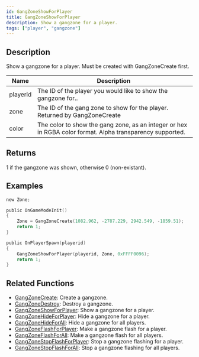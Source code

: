 ```yaml
---
id: GangZoneShowForPlayer
title: GangZoneShowForPlayer
description: Show a gangzone for a player.
tags: ["player", "gangzone"]
---
```


## Description

Show a gangzone for a player. Must be created with GangZoneCreate first.

| Name     | Description                                                                                               |
| -------- | --------------------------------------------------------------------------------------------------------- |
| playerid | The ID of the player you would like to show the gangzone for..                                            |
| zone     | The ID of the gang zone to show for the player. Returned by GangZoneCreate                                |
| color    | The color to show the gang zone, as an integer or hex in RGBA color format. Alpha transparency supported. |

## Returns

1 if the gangzone was shown, otherwise 0 (non-existant).

## Examples

```c
new Zone;

public OnGameModeInit()
{
    Zone = GangZoneCreate(1082.962, -2787.229, 2942.549, -1859.51);
    return 1;
}

public OnPlayerSpawn(playerid)
{
    GangZoneShowForPlayer(playerid, Zone, 0xFFFF0096);
    return 1;
}
```

## Related Functions

- [GangZoneCreate](../functions/GangZoneCreate): Create a gangzone.
- [GangZoneDestroy](../functions/GangZoneDestroy): Destroy a gangzone.
- [GangZoneShowForPlayer](../functions/GangZoneShowForPlayer): Show a gangzone for a player.
- [GangZoneHideForPlayer](../functions/GangZoneHideForPlayer): Hide a gangzone for a player.
- [GangZoneHideForAll](../functions/GangZoneHideForAll): Hide a gangzone for all players.
- [GangZoneFlashForPlayer](../functions/GangZoneFlashForPlayer): Make a gangzone flash for a player.
- [GangZoneFlashForAll](../functions/GangZoneFlashForAll): Make a gangzone flash for all players.
- [GangZoneStopFlashForPlayer](../functions/GangZoneStopFlashForPlayer): Stop a gangzone flashing for a player.
- [GangZoneStopFlashForAll](../functions/GangZoneStopFlashForAll): Stop a gangzone flashing for all players.
